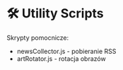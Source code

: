 # 🛠️ Utility Scripts

Skrypty pomocnicze:
- newsCollector.js - pobieranie RSS
- artRotator.js - rotacja obrazów

